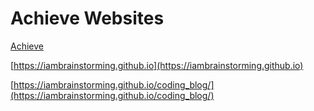 # Achieve Websites

[Achieve](https://evidence.probiquery.now.sh/)


[https://iambrainstorming.github.io](https://iambrainstorming.github.io)

[https://iambrainstorming.github.io/coding_blog/](https://iambrainstorming.github.io/coding_blog/)